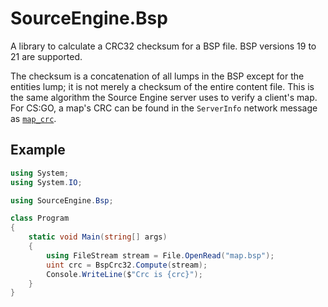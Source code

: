 # SourceEngine.Bsp

A library to calculate a CRC32 checksum for a BSP file. BSP versions 19 to 21 are supported.

The checksum is a concatenation of all lumps in the BSP except for the entities lump; it is not merely a checksum of the entire content file. This is the same algorithm the Source Engine server uses to verify a client's map. For CS:GO, a map's CRC can be found in the `ServerInfo` network message as [`map_crc`][1].

[1]: https://github.com/SteamDatabase/Protobufs/blob/9f853ceb7345bbbd3bc3b3731285638d8bdbf7b7/csgo/netmessages.proto#L240

## Example

```c#
using System;
using System.IO;

using SourceEngine.Bsp;

class Program
{
    static void Main(string[] args)
    {
        using FileStream stream = File.OpenRead("map.bsp");
        uint crc = BspCrc32.Compute(stream);
        Console.WriteLine($"Crc is {crc}");
    }
}
```
